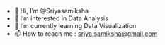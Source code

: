 - 👋 Hi, I’m @Sriyasamiksha
- 👀 I’m interested in Data Analysis
- 🌱 I’m currently learning Data Visualization
- 📫 How to reach me : sriya.samiksha@gmail.com

<!---
Sriyasamiksha/Sriyasamiksha is a ✨ special ✨ repository because its `README.md` (this file) appears on your GitHub profile.
You can click the Preview link to take a look at your changes.
--->
